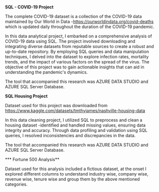 
**SQL - COVID-19 Project** 

The complete COVID-19 dataset is a collection of the COVID-19 data maintained
by Our World in Data -https://ourworldindata.org/covid-deaths which is updated daily throughout the duration of the COVID-19 pandemic.

In this data analytical project, I embarked on a comprehensive analysis of COVID-19 data using SQL. 
The project involved downloading and integrating diverse datasets from reputable sources to create a robust and up-to-date repository. 
By employing SQL queries and data manipulation techniques, I delved into the dataset to explore infection rates, mortality trends, and the impact of various factors on the spread of the virus. 
The objective of this project was to gain actionable insights that can aid in understanding the pandemic's dynamics.

The tool that accompanied this research was AZURE DATA STUDIO and AZURE SQL Server Database.


**SQL Housing Project**

Dataset used for this project was downloaded from https://www.kaggle.com/datasets/tmthyjames/nashville-housing-data

In this data cleaning project, I utilized SQL to preprocess and clean a housing dataset -identified and handled missing values, ensuring data integrity and accuracy. Through data profiling and validation using SQL queries, I resolved inconsistencies and discrepancies in the data.

The tool that accompanied this research was AZURE DATA STUDIO and AZURE SQL Server Database.

*** Fortune 500 Analysis**

Dataset used for this analysis included a fictious dataset, at the onset I explored different columns to understand industry wise, company wise, revenue wise, tenure wise and group them by the above mentioned categories.  

